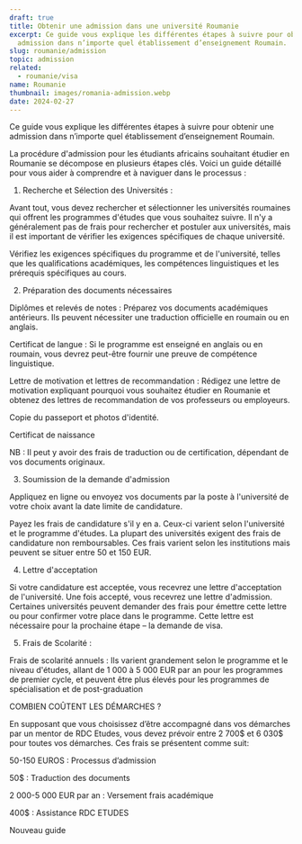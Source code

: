```yaml
---
draft: true
title: Obtenir une admission dans une université Roumanie
excerpt: Ce guide vous explique les différentes étapes à suivre pour obtenir une
  admission dans n’importe quel établissement d’enseignement Roumain.
slug: roumanie/admission
topic: admission
related:
  - roumanie/visa
name: Roumanie
thumbnail: images/romania-admission.webp
date: 2024-02-27
---
```

<!--StartFragment-->

Ce guide vous explique les différentes étapes à suivre pour obtenir une admission dans n’importe quel établissement d’enseignement Roumain.



La procédure d'admission pour les étudiants africains souhaitant étudier en Roumanie se décompose en plusieurs étapes clés. Voici un guide détaillé pour vous aider à comprendre et à naviguer dans le processus :



1. Recherche et Sélection des Universités :



Avant tout, vous devez rechercher et sélectionner les universités roumaines qui offrent les programmes d'études que vous souhaitez suivre. Il n'y a généralement pas de frais pour rechercher et postuler aux universités, mais il est important de vérifier les exigences spécifiques de chaque université.



Vérifiez les exigences spécifiques du programme et de l'université, telles que les qualifications académiques, les compétences linguistiques et les prérequis spécifiques au cours.



2. Préparation des documents nécessaires



Diplômes et relevés de notes : Préparez vos documents académiques antérieurs. Ils peuvent nécessiter une traduction officielle en roumain ou en anglais.



Certificat de langue : Si le programme est enseigné en anglais ou en roumain, vous devrez peut-être fournir une preuve de compétence linguistique.



Lettre de motivation et lettres de recommandation : Rédigez une lettre de motivation expliquant pourquoi vous souhaitez étudier en Roumanie et obtenez des lettres de recommandation de vos professeurs ou employeurs.

Copie du passeport et photos d'identité.

Certificat de naissance



NB : Il peut y avoir des frais de traduction ou de certification, dépendant de vos documents originaux. 



3. Soumission de la demande d'admission



Appliquez en ligne ou envoyez vos documents par la poste à l'université de votre choix avant la date limite de candidature.



Payez les frais de candidature s'il y en a. Ceux-ci varient selon l'université et le programme d'études. La plupart des universités exigent des frais de candidature non remboursables. Ces frais varient selon les institutions mais peuvent se situer entre 50 et 150 EUR.



4. Lettre d'acceptation



Si votre candidature est acceptée, vous recevrez une lettre d'acceptation de l'université. Une fois accepté, vous recevrez une lettre d'admission. Certaines universités peuvent demander des frais pour émettre cette lettre ou pour confirmer votre place dans le programme. Cette lettre est nécessaire pour la prochaine étape – la demande de visa.



5. Frais de Scolarité :

Frais de scolarité annuels : Ils varient grandement selon le programme et le niveau d'études, allant de 1 000 à 5 000 EUR par an pour les programmes de premier cycle, et peuvent être plus élevés pour les programmes de spécialisation et de post-graduation



COMBIEN COÛTENT LES DÉMARCHES ?



En supposant que vous choisissez d’être accompagné dans vos démarches par un mentor de RDC Etudes, vous devez prévoir entre 2 700$ et 6 030$ pour toutes vos démarches. Ces frais se présentent comme suit:



50-150 EUROS : Processus d’admission

50$ : Traduction des documents

2 000-5 000 EUR par an : Versement frais académique

400$ : Assistance RDC ETUDES 



<!--EndFragment-->Nouveau guide